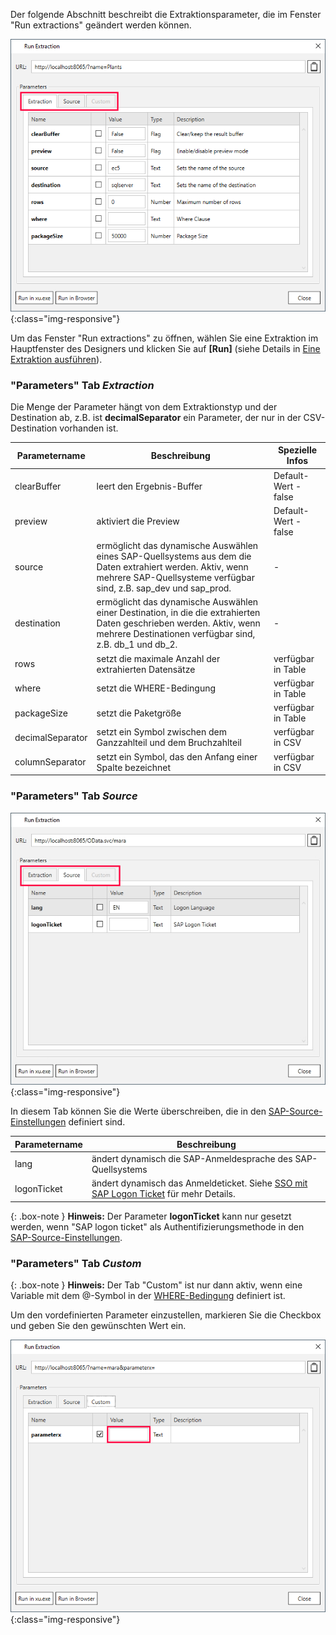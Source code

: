 
Der folgende Abschnitt beschreibt die Extraktionsparameter, die im Fenster "Run extractions" geändert werden können. 

![Extraction parameters](/img/content/xu/xu_run_extraction_param_gen_2.png){:class="img-responsive"}

Um das Fenster "Run extractions" zu öffnen, wählen Sie eine Extraktion im Hauptfenster des Designers und klicken Sie auf **[Run]** (siehe Details in [Eine Extraktion ausführen](../erste-schritte/eine-extraktion-ausfuehren)).


### "Parameters" Tab *Extraction*
Die Menge der Parameter hängt von dem Extraktionstyp und der Destination ab, z.B. ist **decimalSeparator** ein Parameter, der nur in der CSV-Destination vorhanden ist.

Parametername | Beschreibung | Spezielle Infos
------------ | ------------- | -------------
clearBuffer | leert den Ergebnis-Buffer | Default-Wert - false
preview | aktiviert die Preview | Default-Wert - false
source | ermöglicht das dynamische Auswählen eines SAP-Quellsystems aus dem die Daten extrahiert werden. Aktiv, wenn mehrere SAP-Quellsysteme verfügbar sind, z.B. sap_dev und sap_prod. | -
destination | ermöglicht das dynamische Auswählen einer Destination, in die die extrahierten Daten geschrieben werden. Aktiv, wenn mehrere Destinationen verfügbar sind, z.B. db_1 und db_2.| -
rows | setzt die maximale Anzahl der extrahierten Datensätze | verfügbar in Table
where | setzt die WHERE-Bedingung | verfügbar in Table
packageSize | setzt die Paketgröße | verfügbar in Table
decimalSeparator | setzt ein Symbol zwischen dem Ganzzahlteil und dem Bruchzahlteil | verfügbar in CSV
columnSeparator | setzt ein Symbol, das den Anfang einer Spalte bezeichnet | verfügbar in CSV


### "Parameters" Tab *Source*
![Source parameters](/img/content/xu/xu_run_extraction_param_gen.png){:class="img-responsive"}

In diesem Tab können Sie die Werte überschreiben, die in den [SAP-Source-Einstellungen](../einfuehrung/sap-verbindungen-anlegen)  definiert sind.


Parametername | Beschreibung |
------------ | ------------- | 
lang | ändert dynamisch die SAP-Anmeldesprache des SAP-Quellsystems  
logonTicket | ändert dynamisch das Anmeldeticket. Siehe [SSO mit SAP Logon Ticket](https://help.theobald-software.com/en/xtract-universal/advanced-techniques/sap-single-sign-on/sso-with-sap-logon-ticket) für mehr Details.

{: .box-note }
**Hinweis:** Der Parameter **logonTicket** kann nur gesetzt werden, wenn "SAP logon ticket" als Authentifizierungsmethode in den [SAP-Source-Einstellungen](../einfuehrung/sap-verbindungen-anlegen).


### "Parameters" Tab *Custom*

{: .box-note }
**Hinweis:** Der Tab "Custom" ist nur dann aktiv, wenn eine Variable mit dem @-Symbol in der [WHERE-Bedingung](../table/where-bedingung) definiert ist.

Um den vordefinierten Parameter einzustellen, markieren Sie die Checkbox und geben Sie den gewünschten Wert ein.
 
![Custom parameters](/img/content/xu/xu_run_extraction_param_cust.png){:class="img-responsive"}

